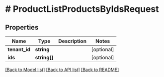 # # ProductListProductsByIdsRequest


## Properties 


Name | Type | Description | Notes
------------ | ------------- | ------------- | -------------
**tenant_id**| **string** |   | [optional]
**ids**| **string[]** |   | [optional]


[[Back to Model list]](../../README.md#models) [[Back to API list]](../../README.md#endpoints) [[Back to README]](../../README.md)

